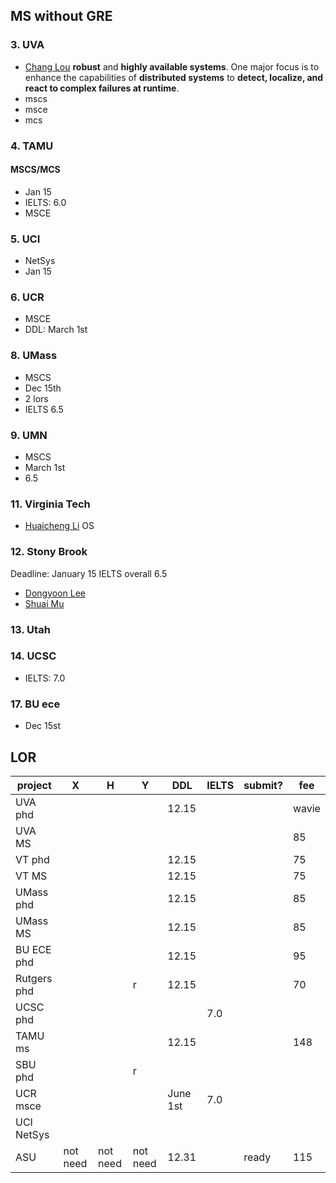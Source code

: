 ## MS without GRE
### 3. UVA
- [Chang Lou](https://changlousys.github.io/about/) **robust** and **highly available systems**. One major focus is to enhance the capabilities of **distributed systems** to **detect, localize, and react to complex failures at runtime**.
- mscs
- msce
- mcs
### 4. TAMU 
#### MSCS/MCS
- Jan 15
- IELTS: 6.0
- MSCE
### 5. UCI
- NetSys
- Jan 15
### 6. UCR
- MSCE
- DDL: March 1st
### 8. UMass
- MSCS
- Dec 15th
- 2 lors
- IELTS 6.5
### 9. UMN
- MSCS
- March 1st
- 6.5
### 11. Virginia Tech
- [Huaicheng Li](https://huaicheng.github.io/) OS
### 12. Stony Brook
Deadline: January 15
IELTS overall 6.5
- [Dongyoon Lee](https://www3.cs.stonybrook.edu/~dongyoon/students.html)
- [Shuai Mu](mpaxos.com)
### 13. Utah
### 14. UCSC
- IELTS: 7.0
### 17. BU ece
- Dec 15st

## LOR
|project|X|H|Y|DDL|IELTS|submit?|fee|
|---|---|---|---|---|---|---|---|
|UVA phd||||12.15|||wavie|
|UVA MS|||||||85|
|VT phd||||12.15|||75|
|VT MS||||12.15|||75|
|UMass phd||||12.15|||85|
|UMass MS||||12.15|||85|
|BU ECE phd||||12.15|||95|
|Rutgers phd|||r|12.15|||70|
|UCSC phd|||||7.0|
|TAMU ms||||12.15|||148|
|SBU phd|||r||
|UCR msce||||June 1st|7.0|
|UCI NetSys|||||
|ASU|not need|not need|not need|12.31||ready|115|
